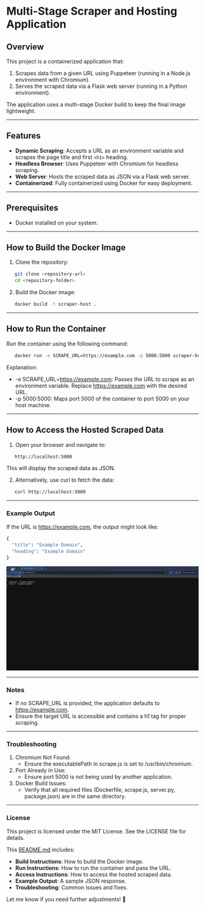 # Multi-Stage Scraper and Hosting Application

## Overview
This project is a containerized application that:
1. Scrapes data from a given URL using Puppeteer (running in a Node.js environment with Chromium).
2. Serves the scraped data via a Flask web server (running in a Python environment).

The application uses a multi-stage Docker build to keep the final image lightweight.

---

## Features
- **Dynamic Scraping**: Accepts a URL as an environment variable and scrapes the page title and first `<h1>` heading.
- **Headless Browser**: Uses Puppeteer with Chromium for headless scraping.
- **Web Server**: Hosts the scraped data as JSON via a Flask web server.
- **Containerized**: Fully containerized using Docker for easy deployment.

---

## Prerequisites
- Docker installed on your system.

---

## How to Build the Docker Image
1. Clone the repository:
```bash
   git clone <repository-url>
   cd <repository-folder>
```
2. Build the Docker image:
```bash
   docker build -t scraper-host .
```
---

## How to Run the Container
Run the container using the following command:
```bash
   docker run -e SCRAPE_URL=https://example.com -p 5000:5000 scraper-host
```
Explanation:
- -e SCRAPE_URL=https://example.com: Passes the URL to scrape as an environment variable. Replace https://example.com with the desired URL.
- -p 5000:5000: Maps port 5000 of the container to port 5000 on your host machine.

---

## How to Access the Hosted Scraped Data
1. Open your browser and navigate to:
```bash
   http://localhost:5000
```
This will display the scraped data as JSON.

2. Alternatively, use curl to fetch the data:
```bash
   curl http://localhost:5000
```
---

### Example Output
If the URL is https://example.com, the output might look like:

```bash
{
  "title": "Example Domain",
  "heading": "Example Domain"
}
```

![alt text](<Screenshot from 2025-04-19 22-24-58.png>)

---

### Notes
- If no SCRAPE_URL is provided, the application defaults to https://example.com.
- Ensure the target URL is accessible and contains a h1 tag for proper scraping.

---

### Troubleshooting
1. Chromium Not Found:
    - Ensure the executablePath in scrape.js is set to /usr/bin/chromium.
2. Port Already in Use:
    - Ensure port 5000 is not being used by another application.
3. Docker Build Issues:
    - Verify that all required files (Dockerfile, scrape.js, server.py, package.json) are in the same directory.

---

### License
This project is licensed under the MIT License. See the LICENSE file for details.

This [README.md]() includes:
- **Build Instructions**: How to build the Docker image.
- **Run Instructions**: How to run the container and pass the URL.
- **Access Instructions**: How to access the hosted scraped data.
- **Example Output**: A sample JSON response.
- **Troubleshooting**: Common issues and fixes.

Let me know if you need further adjustments! 🚀